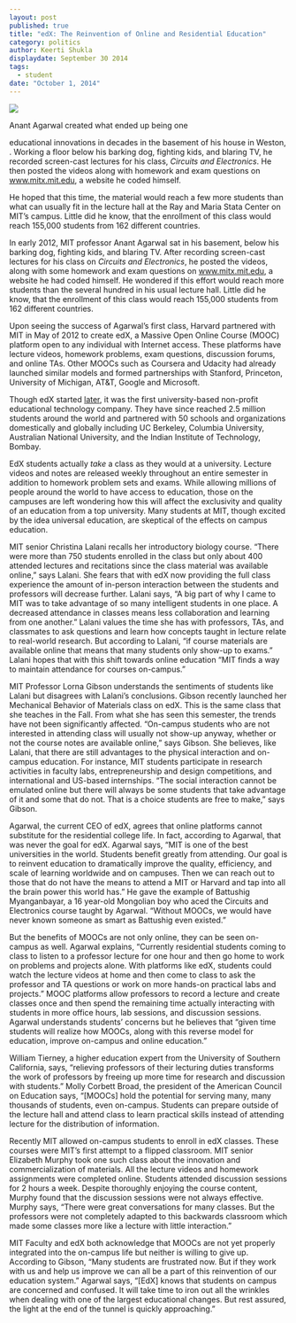 ```yaml
---
layout: post
published: true
title: "edX: The Reinvention of Online and Residential Education"
category: politics
author: Keerti Shukla
displaydate: September 30 2014
tags: 
  - student
date: "October 1, 2014"
---
```


![](https://www.edx.org/sites/default/files/mediakit/image/thumb/edx_logo_200x200.png)


Anant Agarwal created what ended up being one 

educational innovations in decades in the basement of his house in Weston, . Working a floor below his barking dog, fighting kids, and blaring TV, he recorded screen-cast lectures for his class, _Circuits and Electronics_. He then posted the videos along with homework and exam questions on www.mitx.mit.edu, a website he coded himself. 

He hoped that this time, the material would reach a few more students than what can usually fit in the lecture hall at the Ray and Maria Stata Center on MIT’s campus. Little did he know, that the enrollment of this class would reach 155,000 students from 162 different countries.


In early 2012, MIT professor Anant Agarwal sat in his basement, below his barking dog, fighting kids, and blaring TV. After recording screen-cast lectures for his class on _Circuits and Electronics_, he posted the videos, along with some homework and exam questions on www.mitx.mit.edu, a website he had coded himself. He wondered if this effort would reach more students than the several hundred in his usual lecture hall. Little did he know, that the enrollment of this class would reach 155,000 students from 162 different countries.

Upon seeing the success of Agarwal’s first class, Harvard partnered with MIT in May of 2012 to create edX, a Massive Open Online Course (MOOC) platform open to any individual with Internet access. These platforms have lecture videos, homework problems, exam questions, discussion forums, and online TAs. Other MOOCs such as Coursera and Udacity had already launched similar models and formed partnerships with Stanford, Princeton, University of Michigan, AT&T, Google and Microsoft.

Though edX started [later](http://topics.nytimes.com/top/reference/timestopics/subjects/e/elearning/index.html), it was the first university-based non-profit educational technology company. They have since reached 2.5 million students around the world and partnered with 50 schools and organizations domestically and globally including UC Berkeley, Columbia University, Australian National University, and the Indian Institute of Technology, Bombay. 

EdX students actually _take_ a class as they would at a university. Lecture videos and notes are released weekly throughout an entire semester in addition to homework problem sets and exams. While allowing millions of people around the world to have access to education, those on the campuses are left wondering how this will affect the exclusivity and quality of an education from a top university. Many students at MIT, though excited by the idea universal education, are skeptical of the effects on campus education. 

MIT senior Christina Lalani recalls her introductory biology course. “There were more than 750 students enrolled in the class but only about 400 attended lectures and recitations since the class material was available online,” says Lalani. She fears that with edX now providing the full class experience the amount of in-person interaction between the students and professors will decrease further. Lalani says, “A big part of why I came to MIT was to take advantage of so many intelligent students in one place. A decreased attendance in classes means less collaboration and learning from one another.” Lalani values the time she has with professors, TAs, and classmates  to ask questions and learn how concepts taught in lecture relate to real-world research. But according to Lalani, “if course materials are available online that means that many students only show-up to exams.” Lalani hopes that with this shift towards online education “MIT finds a way to maintain attendance for courses on-campus.”

MIT Professor Lorna Gibson understands the sentiments of students like Lalani but disagrees with Lalani’s conclusions. Gibson recently launched her Mechanical Behavior of Materials class on edX. This is the same class that she teaches in the Fall. From what she has seen this semester, the trends have not been significantly affected. “On-campus students who are not interested in attending class will usually not show-up anyway, whether or not the course notes are available online,” says Gibson. She believes, like Lalani, that there are still advantages to the physical interaction and on-campus education. For instance, MIT students participate in research activities in faculty labs, entrepreneurship and design competitions, and international and US-based internships. “The social interaction cannot be emulated online but there will always be some students that take advantage of it and some that do not. That is a choice students are free to make,” says Gibson. 

Agarwal, the current CEO of edX, agrees that online platforms cannot substitute for the residential college life. In fact, according to Agarwal, that was never the goal for edX. Agarwal says, “MIT is one of the best universities in the world. Students benefit greatly from attending. Our goal is to reinvent education to dramatically improve the quality, efficiency, and scale of learning worldwide and on campuses. Then we can reach out to those that do not have the means to attend a MIT or Harvard and tap into all the brain power this world has.” He gave the example of Battushig Myanganbayar, a 16 year-old Mongolian boy who aced the Circuits and Electronics course taught by Agarwal. “Without MOOCs, we would have never known someone as smart as Battushig even existed.”

But the benefits of MOOCs are not only online, they can be seen on-campus as well. Agarwal explains, “Currently residential students coming to class to listen to a professor lecture for one hour and then go home to work on problems and projects alone. With platforms like edX, students could watch the lecture videos at home and then come to class to ask the professor and TA questions or work on more hands-on practical labs and projects.” MOOC platforms allow professors to record a lecture and create classes once and then spend the remaining time actually interacting with students in more office hours, lab sessions, and discussion sessions. Agarwal understands students’ concerns but he believes that “given time students will realize how MOOCs, along with this reverse model for education, improve on-campus and online education.”

William Tierney, a higher education expert from the University of Southern California,  says, “relieving professors of their lecturing duties transforms the work of professors by freeing up more time for research and discussion with students.” Molly Corbett Broad, the president of the American Council on Education says, “[MOOCs] hold the potential for serving many, many thousands of students, even on-campus. Students can prepare outside of the lecture hall and attend class to learn practical skills instead of attending lecture for the distribution of information.

Recently MIT allowed on-campus students to enroll in edX classes. These courses were MIT’s first attempt to a flipped classroom. MIT senior Elizabeth Murphy took one such class about the innovation and commercialization of materials. All the lecture videos and homework assignments were completed online. Students attended discussion sessions for 2 hours a week. Despite thoroughly enjoying the course content, Murphy found that the discussion sessions were not always effective. Murphy says, “There were great conversations for many classes. But the professors were not completely adapted to this backwards classroom which made some classes more like a lecture with little interaction.”

MIT Faculty and edX both acknowledge that MOOCs are not yet properly integrated into the on-campus life but neither is willing to give up. According to Gibson, “Many students are frustrated now. But if they work with us and help us improve we can all be a part of this reinvention of our education system.” Agarwal says, “[EdX] knows that students on campus are concerned and confused. It will take time to iron out all the wrinkles when dealing with one of the largest educational changes. But rest assured, the light at the end of the tunnel is quickly approaching.”